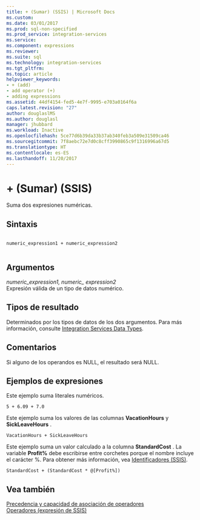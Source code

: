 ```yaml
---
title: + (Sumar) (SSIS) | Microsoft Docs
ms.custom: 
ms.date: 03/01/2017
ms.prod: sql-non-specified
ms.prod_service: integration-services
ms.service: 
ms.component: expressions
ms.reviewer: 
ms.suite: sql
ms.technology: integration-services
ms.tgt_pltfrm: 
ms.topic: article
helpviewer_keywords:
- + (add)
- add operator (+)
- adding expressions
ms.assetid: 44df4154-fed5-4e7f-9995-e703a0164f6a
caps.latest.revision: "27"
author: douglaslMS
ms.author: douglasl
manager: jhubbard
ms.workload: Inactive
ms.openlocfilehash: 5ce77d6b39da33b37ab340feb3a509e31509ca46
ms.sourcegitcommit: 7f8aebc72e7d0c8cff3990865c9f1316996a67d5
ms.translationtype: HT
ms.contentlocale: es-ES
ms.lasthandoff: 11/20/2017
---
```

# <a name="-add-ssis"></a>+ (Sumar) (SSIS)
  Suma dos expresiones numéricas.  
  
## <a name="syntax"></a>Sintaxis  
  
```  
  
numeric_expression1 + numeric_expression2  
  
```  
  
## <a name="arguments"></a>Argumentos  
 *numeric_expression1, numeric_ expression2*  
 Expresión válida de un tipo de datos numérico.  
  
## <a name="result-types"></a>Tipos de resultado  
 Determinados por los tipos de datos de los dos argumentos. Para más información, consulte [Integration Services Data Types](../../integration-services/data-flow/integration-services-data-types.md).  
  
## <a name="remarks"></a>Comentarios  
 Si alguno de los operandos es NULL, el resultado será NULL.  
  
## <a name="expression-examples"></a>Ejemplos de expresiones  
 Este ejemplo suma literales numéricos.  
  
```  
5 + 6.09 + 7.0  
```  
  
 Este ejemplo suma los valores de las columnas **VacationHours** y **SickLeaveHours** .  
  
```  
VacationHours + SickLeaveHours  
```  
  
 Este ejemplo suma un valor calculado a la columna **StandardCost** . La variable **Profit%** debe escribirse entre corchetes porque el nombre incluye el carácter %. Para obtener más información, vea [Identificadores &#40;SSIS&#41;](../../integration-services/expressions/identifiers-ssis.md).  
  
```  
StandardCost + (StandardCost * @[Profit%])  
```  
  
## <a name="see-also"></a>Vea también  
 [Precedencia y capacidad de asociación de operadores](../../integration-services/expressions/operator-precedence-and-associativity.md)   
 [Operadores &#40;expresión de SSIS&#41;](../../integration-services/expressions/operators-ssis-expression.md)  
  
  
